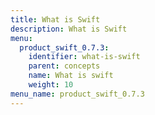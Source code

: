 ```yaml
---
title: What is Swift
description: What is Swift
menu:
  product_swift_0.7.3:
    identifier: what-is-swift
    parent: concepts
    name: What is swift
    weight: 10
menu_name: product_swift_0.7.3
---
```


